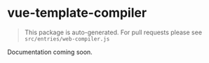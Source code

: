 # vue-template-compiler

> This package is auto-generated. For pull requests please see `src/entries/web-compiler.js`

Documentation coming soon.
